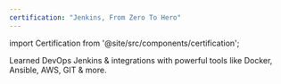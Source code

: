 ```yaml
---
certification: "Jenkins, From Zero To Hero"
---
```


import Certification from '@site/src/components/certification';

Learned DevOps Jenkins & integrations with powerful tools like Docker, Ansible, AWS, GIT & more.

<Certification name={frontMatter.certification} />